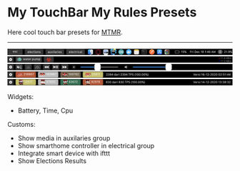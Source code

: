 # My TouchBar My Rules Presets
Here cool touch bar presets for [MTMR](https://github.com/toxblh/mtmr).

---

![](foto/home.png)
![](foto/electrical.png)
![](foto/auxilaries.png)
![](foto/elections1.png)
![](foto/elections2.png)

Widgets:
- Battery, Time, Cpu 

Customs:
- Show media in auxilaries group
- Show smarthome controller in electrical group
- Integrate smart device with ifttt
- Show Elections Results

